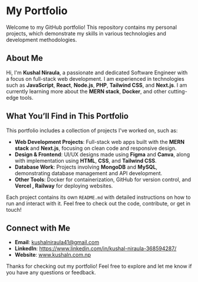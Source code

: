 
# My Portfolio

Welcome to my GitHub portfolio! This repository contains my personal projects, which demonstrate my skills in various technologies and development methodologies.

## About Me

Hi, I'm **Kushal Niraula**, a passionate and dedicated Software Engineer with a focus on full-stack web development. I am experienced in technologies such as **JavaScript**, **React**, **Node.js**, **PHP**, **Tailwind CSS**, and **Next.js**. I am currently learning more about the **MERN stack**, **Docker**, and other cutting-edge tools.

## What You’ll Find in This Portfolio

This portfolio includes a collection of projects I've worked on, such as:

- **Web Development Projects**: Full-stack web apps built with the **MERN stack** and **Next.js**, focusing on clean code and responsive design.
- **Design & Frontend**: UI/UX designs made using **Figma** and **Canva**, along with implementation using **HTML**, **CSS**, and **Tailwind CSS**.
- **Database Work**: Projects involving **MongoDB** and **MySQL**, demonstrating database management and API development.
- **Other Tools**: Docker for containerization, GitHub for version control, and **Vercel , Railway** for deploying websites.



Each project contains its own `README.md` with detailed instructions on how to run and interact with it. Feel free to check out the code, contribute, or get in touch!

## Connect with Me

- **Email**: kushalniraula41@gmail.com
- **LinkedIn**: https://www.linkedin.com/in/kushal-niraula-368594287/
- **Website**: www.kushaln.com.np

Thanks for checking out my portfolio! Feel free to explore and let me know if you have any questions or feedback.

